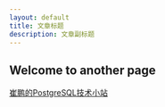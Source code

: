 ```yaml
---
layout: default
title: 文章标题
description: 文章副标题
---
```


## Welcome to another page

[崔鹏的PostgreSQL技术小站](../)
